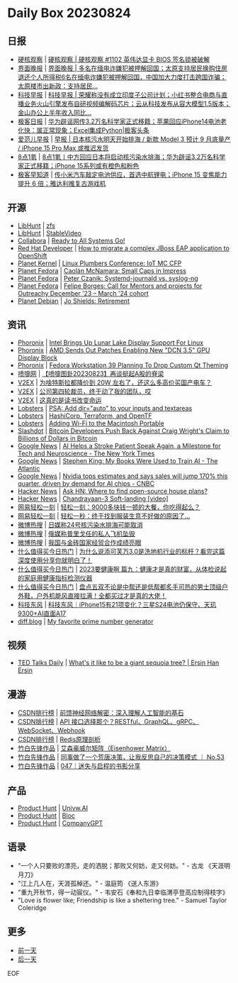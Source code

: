 # Daily Box 20230824

## 日报
- [硬核观察](https://linux.cn/news/express/) | [硬核观察 | 硬核观察 #1102 英伟达显卡 BIOS 签名锁被破解](https://linux.cn/article-16121-1.html?utm_source=rss&utm_medium=rss)
- [界面晚报](https://www.jiemian.com/lists/426.html) | [界面晚报 | 多名在缅电诈嫌犯被押解回国；太原支持居民换购住房退还个人所得税6名在缅电诈嫌犯被押解回国，中国加大力度打击跨国诈骗；太原楼市出新政：支持居民...](https://www.jiemian.com/article/9975093.html)
- [科技早报](https://www.jiemian.com/lists/459.html) | [科技早报 | 荣耀称没有成立印度子公司计划；小红书整合电商与直播业务火山引擎发布自研视频编解码芯片；云从科技发布从容大模型1.5版本；金山办公上半年收入同比...](https://www.jiemian.com/article/9968502.html)
- [极客日报](https://blog.csdn.net/csdngeeknews) | [华为辟谣网传3.2万名科学家正式移籍；苹果回应iPhone14电池老化快：属正常现象；Excel集成Python|极客头条](https://blog.csdn.net/weixin_39786569/article/details/132445977)
- [爱范儿早报](https://www.ifanr.com/category/ifanrnews) | [早报 | 日本核污水明天开始排海 / 新款 Model 3 预计 9 月底量产 / iPhone 15 Pro Max 或推迟发货](https://www.ifanr.com/1559626)
- [8点1氪](https://36kr.com/user/5652071) | [8点1氪丨中方回应日本将启动核污染水排海；华为辟谣3.2万名科学家正式移籍；iPhone 15系列或有橙色和粉色](https://36kr.com/p/2399890970271879)
- [极客早知道](https://www.geekpark.net/column/74) | [传小米汽车敲定电池供应，首选中航锂电；iPhone 15 变焦能力提升 6 倍；雅达利推复古游戏机](https://www.geekpark.net/news/323531)

## 开源
- [LibHunt](https://www.libhunt.com/) | [zfs](https://www.libhunt.com/r/zfs)
- [LibHunt](https://www.libhunt.com/) | [StableVideo](https://www.libhunt.com/r/StableVideo)
- [Collabora](https://www.collabora.com/news-and-blog/) | [Ready to All Systems Go!](https://www.collabora.com/news-and-blog/news-and-events/ready-to-all-systems-go.html)
- [Red Hat Developer](https://developers.redhat.com/) | [How to migrate a complex JBoss EAP application to OpenShift](https://developers.redhat.com/articles/2023/08/23/how-migrate-complex-jboss-eap-application-openshift)
- [Planet Kernel](https://planet.kernel.org/) | [Linux Plumbers Conference: IoT MC CFP](https://lpc.events/blog/current/index.php/2023/08/23/iot-mc-cfp/)
- [Planet Fedora](http://fedoraplanet.org/) | [Caolán McNamara: Small Caps in Impress](http://caolanm.blogspot.com/2023/08/small-caps-in-impress.html)
- [Planet Fedora](http://fedoraplanet.org/) | [Peter Czanik: Systemd-journald vs. syslog-ng](https://peter.czanik.hu/other/syslog-ng-vs-systemd-journald/)
- [Planet Fedora](http://fedoraplanet.org/) | [Felipe Borges: Call for Mentors and projects for Outreachy December ’23 – March ’24 cohort](https://feborg.es/call-for-mentors-and-projects-for-outreachy-december-23-march-24-cohort/)
- [Planet Debian](https://planet.debian.org/) | [Jo Shields: Retirement](https://apebox.org/wordpress/linux/1323)

## 资讯
- [Phoronix](https://www.phoronix.com/) | [Intel Brings Up Lunar Lake Display Support For Linux](https://www.phoronix.com/news/Intel-Lunar-Lake-Display-Linux)
- [Phoronix](https://www.phoronix.com/) | [AMD Sends Out Patches Enabling New "DCN 3.5" GPU Display Block](https://www.phoronix.com/news/AMD-DCN-3.5-Display-Enablement)
- [Phoronix](https://www.phoronix.com/) | [Fedora Workstation 39 Planning To Drop Custom Qt Theming](https://www.phoronix.com/news/Fedora-Dropping-Custom-Qt-Theme)
- [喷嚏网](http://www.dapenti.com/blog/blog.asp?subjectid=70&name=xilei) | [【喷嚏图卦20230823】再谈挺起A股的脊梁](http://www.dapenti.com/blog/more.asp?name=xilei&id=173316)
- [V2EX](https://www.v2ex.com/) | [为啥特斯拉都降价到 20W 左右了，还这么多高价买国产电车？](https://www.v2ex.com/t/967704)
- [V2EX](https://www.v2ex.com/) | [公司第四轮裁员，终于动了我的团队，哎](https://www.v2ex.com/t/967605)
- [V2EX](https://www.v2ex.com/) | [这真的是读书改变命运](https://www.v2ex.com/t/967546)
- [Lobsters](https://lobste.rs/) | [PSA: Add dir="auto" to your inputs and textareas](https://lobste.rs/s/skjtga/psa_add_dir_auto_your_inputs_textareas)
- [Lobsters](https://lobste.rs/) | [HashiCorp, Terraform, and OpenTF](https://lobste.rs/s/zs5mut/hashicorp_terraform_opentf)
- [Lobsters](https://lobste.rs/) | [Adding Wi-Fi to the Macintosh Portable](https://lobste.rs/s/prrrbn/adding_wi_fi_macintosh_portable)
- [Slashdot](https://developers.slashdot.org/) | [Bitcoin Developers Push Back Against Craig Wright's Claim to Billions of Dollars in Bitcoin](https://yro.slashdot.org/story/23/08/22/2247223/bitcoin-developers-push-back-against-craig-wrights-claim-to-billions-of-dollars-in-bitcoin?utm_source=rss1.0mainlinkanon&utm_medium=feed)
- [Google News](https://news.google.com/topics/CAAqJggKIiBDQkFTRWdvSUwyMHZNRGRqTVhZU0FtVnVHZ0pWVXlnQVAB/sections/CAQiQ0NCQVNMQW9JTDIwdk1EZGpNWFlTQW1WdUdnSlZVeUlOQ0FRYUNRb0hMMjB2TUcxcmVpb0pFZ2N2YlM4d2JXdDZLQUEqKggAKiYICiIgQ0JBU0Vnb0lMMjB2TURkak1YWVNBbVZ1R2dKVlV5Z0FQAVAB) | [AI Helps a Stroke Patient Speak Again, a Milestone for Tech and Neuroscience - The New York Times](https://news.google.com/rss/articles/CBMiTGh0dHBzOi8vd3d3Lm55dGltZXMuY29tLzIwMjMvMDgvMjMvaGVhbHRoL2FpLXN0cm9rZS1zcGVlY2gtbmV1cm9zY2llbmNlLmh0bWzSAQA?oc=5)
- [Google News](https://news.google.com/topics/CAAqJggKIiBDQkFTRWdvSUwyMHZNRGRqTVhZU0FtVnVHZ0pWVXlnQVAB/sections/CAQiQ0NCQVNMQW9JTDIwdk1EZGpNWFlTQW1WdUdnSlZVeUlOQ0FRYUNRb0hMMjB2TUcxcmVpb0pFZ2N2YlM4d2JXdDZLQUEqKggAKiYICiIgQ0JBU0Vnb0lMMjB2TURkak1YWVNBbVZ1R2dKVlV5Z0FQAVAB) | [Stephen King: My Books Were Used to Train AI - The Atlantic](https://news.google.com/rss/articles/CBMiV2h0dHBzOi8vd3d3LnRoZWF0bGFudGljLmNvbS9ib29rcy9hcmNoaXZlLzIwMjMvMDgvc3RlcGhlbi1raW5nLWJvb2tzLWFpLXdyaXRpbmcvNjc1MDg4L9IBAA?oc=5)
- [Google News](https://news.google.com/topics/CAAqJggKIiBDQkFTRWdvSUwyMHZNRGRqTVhZU0FtVnVHZ0pWVXlnQVAB/sections/CAQiQ0NCQVNMQW9JTDIwdk1EZGpNWFlTQW1WdUdnSlZVeUlOQ0FRYUNRb0hMMjB2TUcxcmVpb0pFZ2N2YlM4d2JXdDZLQUEqKggAKiYICiIgQ0JBU0Vnb0lMMjB2TURkak1YWVNBbVZ1R2dKVlV5Z0FQAVAB) | [Nvidia tops estimates and says sales will jump 170% this quarter, driven by demand for AI chips - CNBC](https://news.google.com/rss/articles/CBMiSGh0dHBzOi8vd3d3LmNuYmMuY29tLzIwMjMvMDgvMjMvbnZpZGlhLW52ZGEtZWFybmluZ3MtcmVwb3J0LXEyLTIwMjQuaHRtbNIBTGh0dHBzOi8vd3d3LmNuYmMuY29tL2FtcC8yMDIzLzA4LzIzL252aWRpYS1udmRhLWVhcm5pbmdzLXJlcG9ydC1xMi0yMDI0Lmh0bWw?oc=5)
- [Hacker News](https://news.ycombinator.com/front) | [Ask HN: Where to find open-source house plans?](https://news.ycombinator.com/item?id=37234111)
- [Hacker News](https://news.ycombinator.com/front) | [Chandrayaan-3 Soft-landing [video]](https://news.ycombinator.com/item?id=37233936)
- [网易轻松一刻](https://m.163.com/touch/exclusive/sub/qsyk) | [轻松一刻：9000多块钱一顿的大餐，你吃得起么？](https://m.163.com/news/article/ICRLA5VS000181BR.html)
- [网易轻松一刻](https://m.163.com/touch/exclusive/sub/qsyk) | [轻松一秒：终于找到服装生意不好做的原因了…](https://m.163.com/news/article/ICRHQSER00019QV1.html)
- [微博热搜](https://weibo.com/newlogin?tabtype=search) | [日媒称24号核污染水排海可能取消](https://s.weibo.com/weibo?q=%23%E6%97%A5%E5%AA%92%E7%A7%B024%E5%8F%B7%E6%A0%B8%E6%B1%A1%E6%9F%93%E6%B0%B4%E6%8E%92%E6%B5%B7%E5%8F%AF%E8%83%BD%E5%8F%96%E6%B6%88%23)
- [微博热搜](https://weibo.com/newlogin?tabtype=search) | [俄媒称普里戈任的私人飞机坠毁](https://s.weibo.com/weibo?q=%23%E4%BF%84%E5%AA%92%E7%A7%B0%E6%99%AE%E9%87%8C%E6%88%88%E4%BB%BB%E7%9A%84%E7%A7%81%E4%BA%BA%E9%A3%9E%E6%9C%BA%E5%9D%A0%E6%AF%81%23)
- [微博热搜](https://weibo.com/newlogin?tabtype=search) | [我国与金砖国家经贸合作成绩亮眼](https://s.weibo.com/weibo?q=%23%E6%88%91%E5%9B%BD%E4%B8%8E%E9%87%91%E7%A0%96%E5%9B%BD%E5%AE%B6%E7%BB%8F%E8%B4%B8%E5%90%88%E4%BD%9C%E6%88%90%E7%BB%A9%E4%BA%AE%E7%9C%BC%23)
- [什么值得买今日热门](https://post.smzdm.com/hot_1/) | [为什么说添可芙万3.0是洗地机行业的标杆？看完这篇深度使用分享你就明白了！](https://post.smzdm.com/p/az6e6omn/)
- [什么值得买今日热门](https://post.smzdm.com/hot_1/) | [2023要健康啊 篇九：健康才是真的财富，从体检说起的家庭用健康指标检测仪器](https://post.smzdm.com/p/a0q8qm0r/)
- [什么值得买今日热门](https://post.smzdm.com/hot_1/) | [盘点五双不论是中帮还是低帮都炙手可热的男士顶级户外鞋，户外机能风直接拉满！全都买过才是真的大佬！](https://post.smzdm.com/p/avxml3x4/)
- [科技东风](https://m.smzdm.com/tag/tn0400v/) | [科技东风｜iPhone15有21项变化？三星S24电池仍保守、天玑9300+AI直面A17](https://post.m.smzdm.com/p/apv3m880/)
- [diff.blog](https://diff.blog/) | [My favorite prime number generator](https://diff.blog/post/my-favorite-prime-number-generator-153123/)

## 视频
- [TED Talks Daily](https://www.ted.com/talks) | [What's it like to be a giant sequoia tree? | Ersin Han Ersin](https://www.ted.com/talks/ersin_han_ersin_what_s_it_like_to_be_a_giant_sequoia_tree?rss)

## 漫游
- [CSDN排行榜](https://blog.csdn.net/rank/list) | [前馈神经网络解密：深入理解人工智能的基石](https://blog.csdn.net/magicyangjay111/article/details/132421817)
- [CSDN排行榜](https://blog.csdn.net/rank/list) | [API 接口选择那个？RESTful、GraphQL、gRPC、WebSocket、Webhook](https://blog.csdn.net/u012558210/article/details/132420532)
- [CSDN排行榜](https://blog.csdn.net/rank/list) | [Redis原理剖析](https://blog.csdn.net/weixin_43114209/article/details/132401778)
- [竹白先锋作品](https://www.zhubai.wiki/) | [艾森豪威尔矩阵（Eisenhower Matrix）](https://open.zhubai.wiki/a/l/t/z/pl/shendao/2306186481443758080)
- [竹白先锋作品](https://www.zhubai.wiki/) | [同事做了一个荒唐决策，让我反思自己的决策模式 ｜ No.53](https://open.zhubai.wiki/a/l/t/z/pl/220525/2306151644351905792)
- [竹白先锋作品](https://www.zhubai.wiki/) | [047｜迷失与启程的书影分享](https://open.zhubai.wiki/a/l/t/z/pl/usefulness/2306145046074175488)

## 产品
- [Product Hunt](https://www.producthunt.com) | [Univw.AI](https://www.producthunt.com/posts/univw-ai)
- [Product Hunt](https://www.producthunt.com) | [Bloc](https://www.producthunt.com/posts/bloc-3)
- [Product Hunt](https://www.producthunt.com) | [CompanyGPT](https://www.producthunt.com/posts/companygpt)

## 语录
- "一个人只要败的漂亮，走的洒脱；那败又何妨，走又何妨。" - 古龙 《天涯明月刀》
- "江上几人在，天涯孤棹还。" - 温庭筠 《送人东游》
- "重九开秋节，得一动宸仪。" - 韦安石《奉和九日幸临渭亭登高应制得枝字》
- "Love is flower like; Friendship is like a sheltering tree." - Samuel Taylor Coleridge

## 更多
- [前一天](daily-box-20230823.md)
- [后一天](daily-box-20230825.md)

EOF